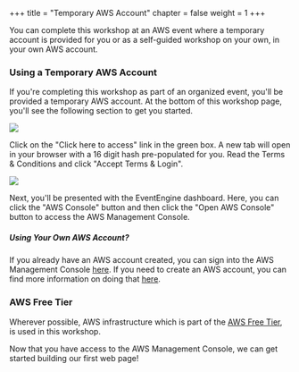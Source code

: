 +++
title = "Temporary AWS Account"
chapter = false
weight = 1
+++

You can complete this workshop at an AWS event where a temporary account is provided for you or as a self-guided workshop on your own, in your own AWS account.

### Using a Temporary AWS Account

If you're completing this workshop as part of an organized event, you'll be provided a temporary AWS account. At the bottom of this workshop page, you'll see the following section to get you started.

![](../../images/temporary-account.png)

Click on the "Click here to access" link in the green box. A new tab will open in your browser with a 16 digit hash pre-populated for you. Read the Terms & Conditions and click "Accept Terms & Login".

![](../../images/accept-terms.png)

Next, you'll be presented with the EventEngine dashboard. Here, you can click the "AWS Console" button and then click the "Open AWS Console" button to access the AWS Management Console.

##### Using Your Own AWS Account?

If you already have an AWS account created, you can sign into the AWS Management Console [here](https://console.aws.amazon.com/). If you need to create an AWS account, you can find more information on doing that [here](https://aws.amazon.com/premiumsupport/knowledge-center/create-and-activate-aws-account/).

### AWS Free Tier

Wherever possible, AWS infrastructure which is part of the [AWS Free Tier](https://aws.amazon.com/free/), is used in this workshop.

Now that you have access to the AWS Management Console, we can get started building our first web page!